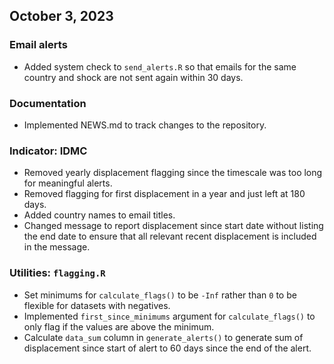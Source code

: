 ## October 3, 2023

### Email alerts

- Added system check to `send_alerts.R` so that emails for the same country and
shock are not sent again within 30 days.

### Documentation

- Implemented NEWS.md to track changes to the repository.

### Indicator: IDMC

- Removed yearly displacement flagging since the timescale was too long for
meaningful alerts.
- Removed flagging for first displacement in a year and just left at 180 days.
- Added country names to email titles.
- Changed message to report displacement since start date without listing the end
date to ensure that all relevant recent displacement is included in the message.

### Utilities: `flagging.R`

- Set minimums for `calculate_flags()` to be `-Inf` rather than `0` to be flexible for
datasets with negatives.
- Implemented `first_since_minimums` argument for `calculate_flags()` to only flag
if the values are above the minimum.
- Calculate `data_sum` column in `generate_alerts()` to generate sum of displacement
since start of alert to 60 days since the end of the alert.
